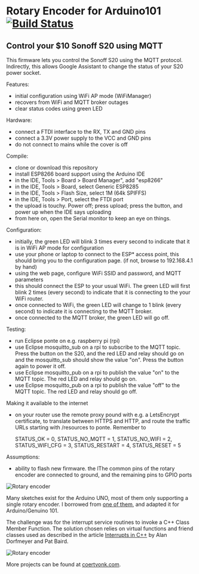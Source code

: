 # Rotary Encoder for Arduino101  [![Build Status](https://travis-ci.org/cvonk/esp8285-MQTT_light.svg?branch=master)](https://travis-ci.org/cvonk/esp8285-MQTT_light.svg/)

## Control your $10 Sonoff S20 using MQTT

This firmware lets you control the Sonoff S20 using the MQTT protocol.  Indirectly, this allows Google Assistant to change the status of your S20 power socket.

Features:

* initial configuration using WiFi AP mode (WiFiManager)
* recovers from WiFi and MQTT broker outages
* clear status codes using green LED

Hardware:

* connect a FTDI interface to the RX, TX and GND pins
* connect a 3.3V power supply to the VCC and GND pins
* do not connect to mains while the cover is off

Compile:

* clone or download this repository
* install ESP8266 board support using the Arduino IDE
* in the IDE, Tools > Board > Board Manager", add "esp8266"
* in the IDE, Tools > Board, select Generic ESP8285
* in the IDE, Tools > Flash Size, select 1M (64k SPIFFS)
* in the IDE, Tools > Port, select the FTDI port 
* the upload is touchy.  Power off; press upload; press the button, and power up when the IDE says uploading
* from here on, open the Serial monitor to keep an eye on things.

Configuration:

* initially, the green LED will blink 3 times every second to indicate that it is in WiFi AP mode for configuration
* use your phone or laptop to connect to the ESP* access point, this should bring you to the configuration page. (if not, browse to  192.168.4.1 by hand)
* using the web page, configure WiFi SSID and password, and MQTT parameters
* this should connect the ESP to your usual WiFi.  The green LED will first blink 2 times (every second) to indicate that it is connecting to the your WiFi router. 
* once connected to WiFi, the green LED will change to 1 blink (every second) to indicate it is connecting to the MQTT broker.
* once connected to the MQTT broker, the green LED will go off.

Testing:

* run Eclipse ponte on e.g. raspberry pi (rpi)
* use Eclipse mosquitto_sub on a rpi to subscribe to the MQTT topic. Press the button on the S20, and the red LED and relay should go on and the mosquitto_sub should show the value "on".  Press the button again to power it off.
* use Eclipse mosquitto_pub on a rpi to publish the value "on" to the MQTT topic.  The red LED and relay should go on.
* use Eclipse mosquitto_pub on a rpi to publish the value "off" to the MQTT topic.  The red LED and relay should go off.

Making it available to the internet

* on your router use the remote proxy pound with e.g. a LetsEncrypt certificate, to translate between HTTPS and HTTP, and route the traffic URLs starting with /resources to ponte.  Remember to 


	STATUS_OK = 0,
	STATUS_NO_MQTT = 1,
	STATUS_NO_WIFI = 2,
	STATUS_WIFI_CFG = 3,
	STATUS_RESTART = 4,
	STATUS_RESET = 5

Assumptions:

* ability to flash new firmware.  the lThe common pins of the rotary encoder are connected to ground, and the remaining pins to GPIO ports

![Rotary encoder](media/rotrencoder.png)

Many sketches exist for the Arduino UNO, most of them only supporting a single rotary encoder.   I borrowed from [one of them](http://www.instructables.com/id/Improved-Arduino-Rotary-Encoder-Reading/), and adapted it for Arduino/Genuino 101.

The challenge was for the interrupt service routines to invoke a C++ Class Member Function.  The solution chosen relies on virtual functions and friend classes used as described in the article [Interrupts in C++](http://www.embedded.com/design/prototyping-and-development/4023817/Interrupts-in-C-) by Alan Dorfmeyer and Pat Baird.

![Rotary encoder](schematic/schematic.png)

More projects can be found at [coertvonk.com](http://www.coertvonk.com/technology/embedded).
